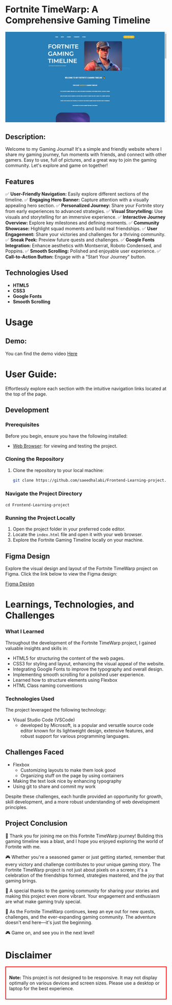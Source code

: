 
# Fortnite TimeWarp: A Comprehensive Gaming Timeline

![Project Showcase](github-readme-pic.JPG)


## Description:
Welcome to my Gaming Journal! It's a simple and friendly website where I share my gaming journey, fun moments with friends, and connect with other gamers. Easy to use, full of pictures, and a great way to join the gaming community. Let's explore and game on together!

## Features

✅ **User-Friendly Navigation:** Easily explore different sections of the timeline.
✅ **Engaging Hero Banner:** Capture attention with a visually appealing hero section.
✅ **Personalized Journey:** Share your Fortnite story from early experiences to advanced strategies.
✅ **Visual Storytelling:** Use visuals and storytelling for an immersive experience.
✅ **Interactive Journey Overview:** Explore key milestones and defining moments.
✅ **Community Showcase:** Highlight squad moments and build real friendships.
✅ **User Engagement:** Share your victories and challenges for a thriving community.
✅ **Sneak Peek:** Preview future quests and challenges.
✅ **Google Fonts Integration:** Enhance aesthetics with Montserrat, Roboto Condensed, and Poppins.
✅ **Smooth Scrolling:** Polished and enjoyable user experience.
✅ **Call-to-Action Button:** Engage with a "Start Your Journey" button.

## Technologies Used

- **HTML5** 
- **CSS3**
- **Google Fonts**
- **Smooth Scrolling**

# Usage

## Demo:
You can find the demo video <a href="https://youtu.be/_aj4C3FqsgI?si=pv6NSOmaL4P7dvUr" target=_blank>Here</a>

# User Guide:
Effortlessly explore each section with the intuitive navigation links located at the top of the page.

## Development

### Prerequisites
Before you begin, ensure you have the following installed:

- [Web Browser](https://www.google.com/chrome/): for viewing and testing the project.

### Cloning the Repository
1. Clone the repository to your local machine:
   ```bash
   git clone https://github.com/saeedhalabi/Frontend-Learning-project.git

### Navigate the Project Directory
<code>cd Frontend-Learning-project</code>

### Running the Project Locally
1. Open the project folder in your preferred code editor.
2. Locate the <code>index.html</code> file and open it with your web browser.
3. Explore the Fortnite Gaming Timeline locally on your machine.

## Figma Design

Explore the visual design and layout of the Fortnite TimeWarp project on Figma. Click the link below to view the Figma design:

[Figma Design](https://www.figma.com/file/XTIleSMn2OMkGh9xuMqbsb/Fortnite-Gaming-Timeline?type=design&node-id=0%3A1&mode=design&t=0ID5rD3RGKTEf5Ee-1)


# Learnings, Technologies, and Challenges

### What I Learned
Throughout the development of the Fortnite TimeWarp project, I gained valuable insights and skills in:

- HTML5 for structuring the content of the web pages.
- CSS3 for styling and layout, enhancing the visual appeal of the website.
- Integrating Google Fonts to improve the typography and overall design.
- Implementing smooth scrolling for a polished user experience.
- Learned how to structure elements using Flexbox
- HTML Class naming conventions

### Technologies Used
The project leveraged the following technology:

- Visual Studio Code (VSCode)
  - developed by Microsoft, is a popular and versatile source code editor known for its lightweight design, extensive features, and robust support for various programming languages.

## Challenges Faced

- Flexbox
  - Customizing layouts to make them look good
  - Organizing stuff on the page by using containers
- Making the text look nice by enhancing typography
- Using git to share and commit my work

Despite these challenges, each hurdle provided an opportunity for growth, skill development, and a more robust understanding of web development principles.

## Project Conclusion

🚀 Thank you for joining me on this Fortnite TimeWarp journey! Building this gaming timeline was a blast, and I hope you enjoyed exploring the world of Fortnite with me.

🎮 Whether you're a seasoned gamer or just getting started, remember that every victory and challenge contributes to your unique gaming story. The Fortnite TimeWarp project is not just about pixels on a screen; it's a celebration of the friendships formed, strategies mastered, and the joy that gaming brings.

🙌 A special thanks to the gaming community for sharing your stories and making this project even more vibrant. Your engagement and enthusiasm are what make gaming truly special.

🌟 As the Fortnite TimeWarp continues, keep an eye out for new quests, challenges, and the ever-expanding gaming community. The adventure doesn't end here—it's just the beginning.

🎮 Game on, and see you in the next level!

# Disclaimer

<div style="border: 2px solid red; padding: 10px;">

**Note:** This project is not designed to be responsive. It may not display optimally on various devices and screen sizes. Please use a desktop or laptop for the best experience.

</div>

